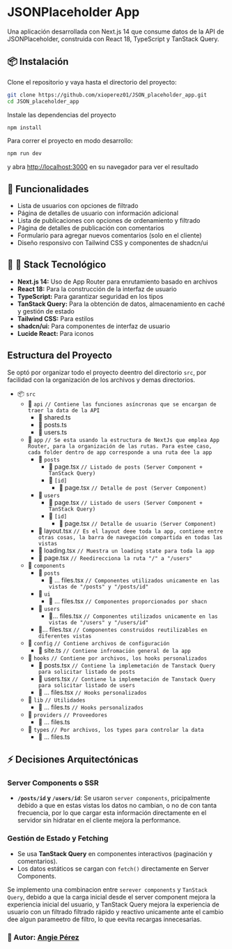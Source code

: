 # JSONPlaceholder App

Una aplicación desarrollada con Next.js 14 que consume datos de la API de JSONPlaceholder, construida con React 18, TypeScript y TanStack Query.

## 📦  Instalación

Clone el repositorio y vaya hasta el directorio del proyecto:

```sh
git clone https://github.com/xioperez01/JSON_placeholder_app.git
cd JSON_placeholder_app
```

Instale las dependencias del proyecto

```sh
npm install
```

Para correr el proyecto en modo desarrollo:

```sh
npm run dev
```

y abra [http://localhost:3000](http://localhost:3000) en su navegador para ver el resultado

## 📖 Funcionalidades

- Lista de usuarios con opciones de filtrado
- Página de detalles de usuario con información adicional
- Lista de publicaciones con opciones de ordenamiento y filtrado
- Página de detalles de publicación con comentarios
- Formulario para agregar nuevos comentarios (solo en el cliente)
- Diseño responsivo con Tailwind CSS y componentes de shadcn/ui

## 📂 🚀 Stack Tecnológico

- **Next.js 14:** Uso de App Router para enrutamiento basado en archivos
- **React 18:** Para la construcción de la interfaz de usuario
- **TypeScript:** Para garantizar seguridad en los tipos
- **TanStack Query:** Para la obtención de datos, almacenamiento en caché y gestión de estado
- **Tailwind CSS:** Para estilos
- **shadcn/ui:** Para componentes de interfaz de usuario
- **Lucide React:** Para iconos

## Estructura del Proyecto

Se optó por organizar todo el proyecto deentro del directorio  `src`, por facilidad con la organización de los archivos y demas directorios.

- 📦 `src`
  - 📁 `api` `// Contiene las funciones asíncronas que se encargan de traer la data de la API`
    - 📄 shared.ts
    - 📄 posts.ts
    - 📄 users.ts
  - 📁 `app` `// Se esta usando la estructura de NextJs que emplea App Router, para la organización de las rutas. Para estee caso, cada folder dentro de app corresponde a una ruta dee la app`
    - 📁 `posts`
      - 📄 page.tsx `// Listado de posts (Server Component + TanStack Query)`
      - 📁 `[id]`
        - 📄 page.tsx `// Detalle de post (Server Component)`
    - 📁 `users`
      - 📄 page.tsx `// Listado de users (Server Component + TanStack Query)`
      - 📁 `[id]`
        - 📄 page.tsx `// Detalle de usuario (Server Component)`
    - 📄 layout.tsx `// Es el layout deee toda la app, contiene entre otras cosas, la barra de navegación compartida en todas las vistas`
    - 📄 loading.tsx `// Muestra un loading state para toda la app`
    - 📄 page.tsx `// Reedirecciona la ruta "/" a "/users"`
  - 📁 `components`
    - 📁 `posts`
      - 📄 ... files.tsx `// Componentes utilizados unicamente en las vistas de "/posts" y "/posts/id"`
    - 📁 `ui`
      - 📄 ... files.tsx `// Componentes proporcionados por shacn`
    - 📁 `users`
      - 📄... files.tsx `// Componentes utilizados unicamente en las vistas de "/users" y "/users/id"`
    - 📄... files.tsx `// Componentes construidos reutilizables en diferentes vistas`
  - 📁 `config` `// Contiene archivos de configuración`
    - 📄 site.ts `// Contiene infromación general de la app`
  - 📁 `hooks` `// Contiene por archivos, los hooks personalizados`
    - 📄 posts.tsx `// Contiene la implemetación de Tanstack Query para solicitar listado de posts`
    - 📄 users.tsx `// Contiene la implemetación de Tanstack Query para solicitar listado de users`
    - 📄 ... files.tsx `// Hooks personalizados`
  - 📁 `lib` `// Utilidades`
    - 📄 ... files.ts `// Hooks personalizados`
  - 📁 `providers` `// Proveedores`
    - 📄 ... files.ts
  - 📁 `types` `// Por archivos, los types para controlar la data`
    - 📄 ... files.ts

## ⚡️ Decisiones Arquitectónicas

### **Server Components o SSR**

- **`/posts/id` y `/users/id`**: Se usaron `server components`, pricipalmente debido a que en estas vistas los datos no cambian, o no de con tanta frecuencia, por lo que cargar esta información directamente en el servidor sin hidratar en el cliente mejora la performance.

### **Gestión de Estado y Fetching**

- Se usa **TanStack Query** en componentes interactivos (paginación y comentarios).
- Los datos estáticos se cargan con `fetch()` directamente en Server Components.

Se implemento una combinacion entre `serever components` y `TanStack Query`, debido a que la carga inicial desde el server component mejora la experiencia inicial del usuario, y TanStack Query mejora la experiencia de usuario con un filtrado filtrado rápido y reactivo unicamente ante el cambio dee algun parameetro de filtro, lo que eevita recargas innecesarias.

### 📌 Autor: [Angie Pérez](https://www.linkedin.com/in/agieperez-webdeveloper/)
